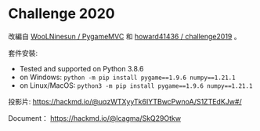 # Challenge 2020

改編自 [WooLNinesun / PygameMVC](https://github.com/WooLNinesun/PygameMVC) 和 [howard41436 / challenge2019](https://github.com/howard41436/challenge2019) 。

套件安裝:
* Tested and supported on Python 3.8.6
* on Windows: `python -m pip install pygame==1.9.6 numpy==1.21.1`
* on Linux/MacOS: `python3 -m pip install pygame==1.9.6 numpy==1.21.1`

投影片: https://hackmd.io/@uqzWTXyyTk6IYTBwcPwnoA/S1ZTEdKJw#/

Document： https://hackmd.io/@lcagma/SkQ29Otkw


